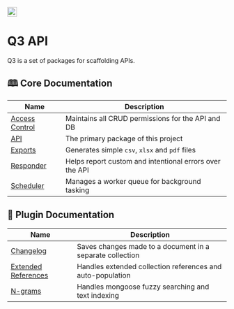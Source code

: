 <p><img alt="3merge" src="https://github.com/3merge/q3-client/blob/master/logo.png" width="22" /></p>
<h1>Q3 API</h1>
<p>Q3 is a set of packages for scaffolding APIs.</p>
<h2>🕮 Core Documentation</h2>

| Name                                                   | Description                                             |
| ------------------------------------------------------ | ------------------------------------------------------- |
| <a  href="/packages/q3-core-access">Access Control</a> | Maintains all CRUD permissions for the API and DB       |
| <a  href="/packages/q3-api">API</a>                    | The primary package of this project                     |
| <a  href="/packages/q3-exports">Exports</a>            | Generates simple `csv`, `xlsx` and `pdf` files          |
| <a  href="/packages/q3-core-responder">Responder</a>   | Helps report custom and intentional errors over the API |
| <a  href="/packages/q3-core-scheduler">Scheduler</a>   | Manages a worker queue for background tasking           |

<h2>🔌 Plugin Documentation</h2>

| Name                                                          | Description                                                |
| ------------------------------------------------------------- | ---------------------------------------------------------- |
| <a  href="/packages/q3-plugin-changelog">Changelog</a>        | Saves changes made to a document in a separate collection  |
| <a  href="/packages/q3-plugin-extref">Extended References</a> | Handles extended collection references and auto-population |
| <a  href="/packages/q3-plugin-ngrams">N-grams</a>             | Handles mongoose fuzzy searching and text indexing         |
